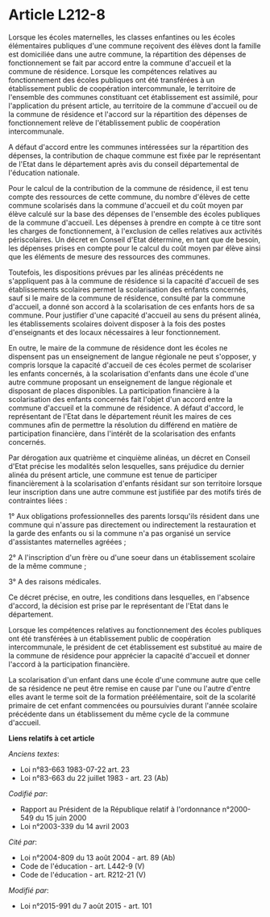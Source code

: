 # Article L212-8

Lorsque les écoles maternelles, les classes enfantines ou les écoles élémentaires publiques d'une commune reçoivent des
élèves dont la famille est domiciliée dans une autre commune, la répartition des dépenses de fonctionnement se fait par
accord entre la commune d'accueil et la commune de résidence. Lorsque les compétences relatives au fonctionnement des écoles
publiques ont été transférées à un établissement public de coopération intercommunale, le territoire de l'ensemble des
communes constituant cet établissement est assimilé, pour l'application du présent article, au territoire de la commune
d'accueil ou de la commune de résidence et l'accord sur la répartition des dépenses de fonctionnement relève de
l'établissement public de coopération intercommunale.

A défaut d'accord entre les communes intéressées sur la répartition des dépenses, la contribution de chaque commune est fixée
par le représentant de l'Etat dans le département après avis du conseil départemental de l'éducation nationale.

Pour le calcul de la contribution de la commune de résidence, il est tenu compte des ressources de cette commune, du nombre
d'élèves de cette commune scolarisés dans la commune d'accueil et du coût moyen par élève calculé sur la base des dépenses de
l'ensemble des écoles publiques de la commune d'accueil. Les dépenses à prendre en compte à ce titre sont les charges de
fonctionnement, à l'exclusion de celles relatives aux activités périscolaires. Un décret en Conseil d'Etat détermine, en tant
que de besoin, les dépenses prises en compte pour le calcul du coût moyen par élève ainsi que les éléments de mesure des
ressources des communes.

Toutefois, les dispositions prévues par les alinéas précédents ne s'appliquent pas à la commune de résidence si la capacité
d'accueil de ses établissements scolaires permet la scolarisation des enfants concernés, sauf si le maire de la commune de
résidence, consulté par la commune d'accueil, a donné son accord à la scolarisation de ces enfants hors de sa commune. Pour
justifier d'une capacité d'accueil au sens du présent alinéa, les établissements scolaires doivent disposer à la fois des
postes d'enseignants et des locaux nécessaires à leur fonctionnement.

En outre, le maire de la commune de résidence dont les écoles ne dispensent pas un enseignement de langue régionale ne peut
s'opposer, y compris lorsque la capacité d'accueil de ces écoles permet de scolariser les enfants concernés, à la
scolarisation d'enfants dans une école d'une autre commune proposant un enseignement de langue régionale et disposant de
places disponibles. La participation financière à la scolarisation des enfants concernés fait l'objet d'un accord entre la
commune d'accueil et la commune de résidence. A défaut d'accord, le représentant de l'Etat dans le département réunit les
maires de ces communes afin de permettre la résolution du différend en matière de participation financière, dans l'intérêt de
la scolarisation des enfants concernés.  

Par dérogation aux quatrième et cinquième alinéas, un décret en Conseil d'Etat précise les modalités selon lesquelles, sans
préjudice du dernier alinéa du présent article, une commune est tenue de participer financièrement à la scolarisation
d'enfants résidant sur son territoire lorsque leur inscription dans une autre commune est justifiée par des motifs tirés de
contraintes liées :

1° Aux obligations professionnelles des parents lorsqu'ils résident dans une commune qui n'assure pas directement ou
indirectement la restauration et la garde des enfants ou si la commune n'a pas organisé un service d'assistantes maternelles
agréées ;

2° A l'inscription d'un frère ou d'une soeur dans un établissement scolaire de la même commune ;

3° A des raisons médicales.

Ce décret précise, en outre, les conditions dans lesquelles, en l'absence d'accord, la décision est prise par le représentant
de l'Etat dans le département.

Lorsque les compétences relatives au fonctionnement des écoles publiques ont été transférées à un établissement public de
coopération intercommunale, le président de cet établissement est substitué au maire de la commune de résidence pour
apprécier la capacité d'accueil et donner l'accord à la participation financière.

La scolarisation d'un enfant dans une école d'une commune autre que celle de sa résidence ne peut être remise en cause par
l'une ou l'autre d'entre elles avant le terme soit de la formation préélémentaire, soit de la scolarité primaire de cet
enfant commencées ou poursuivies durant l'année scolaire précédente dans un établissement du même cycle de la commune
d'accueil.

**Liens relatifs à cet article**

_Anciens textes_:

  - Loi n°83-663 1983-07-22 art. 23
  - Loi n°83-663 du 22 juillet 1983 - art. 23 (Ab)

_Codifié par_:

  - Rapport au Président de la République relatif à l'ordonnance n°2000-549 du 15 juin 2000
  - Loi n°2003-339 du 14 avril 2003

_Cité par_:

  - Loi n°2004-809 du 13 août 2004 - art. 89 (Ab)
  - Code de l'éducation - art. L442-9 (V)
  - Code de l'éducation - art. R212-21 (V)

_Modifié par_:

  - Loi n°2015-991 du 7 août 2015 - art. 101
